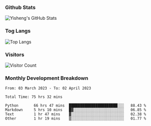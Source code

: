 ### Github Stats
![Yisheng's GitHub Stats](https://github-readme-stats-9qabuvhk1-gongyisheng.vercel.app/api?username=gongyisheng&count_private=true&show_icons=true)
### Tog Langs
![Top Langs](https://github-readme-stats-9qabuvhk1-gongyisheng.vercel.app/api/top-langs/?username=gongyisheng&layout=compact)
### Visitors
![Visitor Count](https://profile-counter.glitch.me/gongyisheng/count.svg)
### Monthly Development Breakdown
<!--START_SECTION:waka-->

```text
From: 03 March 2023 - To: 02 April 2023

Total Time: 75 hrs 32 mins

Python       66 hrs 47 mins  ██████████████████████░░░   88.43 %
Markdown     5 hrs 10 mins   █▓░░░░░░░░░░░░░░░░░░░░░░░   06.85 %
Text         1 hr 47 mins    ▓░░░░░░░░░░░░░░░░░░░░░░░░   02.38 %
Other        1 hr 19 mins    ▒░░░░░░░░░░░░░░░░░░░░░░░░   01.77 %
```

<!--END_SECTION:waka-->
